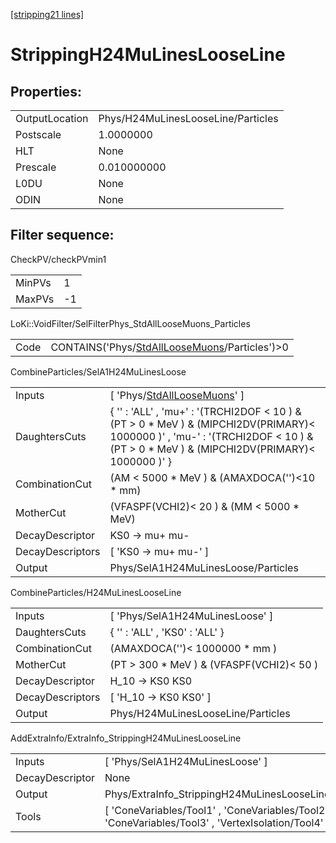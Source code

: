 [[stripping21 lines]](./stripping21-index)

# StrippingH24MuLinesLooseLine

## Properties:

|                |                                    |
|----------------|------------------------------------|
| OutputLocation | Phys/H24MuLinesLooseLine/Particles |
| Postscale      | 1.0000000                          |
| HLT            | None                               |
| Prescale       | 0.010000000                        |
| L0DU           | None                               |
| ODIN           | None                               |

## Filter sequence:

CheckPV/checkPVmin1

|        |     |
|--------|-----|
| MinPVs | 1   |
| MaxPVs | -1  |

LoKi::VoidFilter/SelFilterPhys_StdAllLooseMuons_Particles

|      |                                                                                                  |
|------|--------------------------------------------------------------------------------------------------|
| Code | CONTAINS('Phys/[StdAllLooseMuons](./stripping21-commonparticles-stdallloosemuons)/Particles')\>0 |

CombineParticles/SelA1H24MuLinesLoose

|                  |                                                                                                                                                                                          |
|------------------|------------------------------------------------------------------------------------------------------------------------------------------------------------------------------------------|
| Inputs           | [ 'Phys/[StdAllLooseMuons](./stripping21-commonparticles-stdallloosemuons)' ]                                                                                                          |
| DaughtersCuts    | { '' : 'ALL' , 'mu+' : '(TRCHI2DOF \< 10 ) & (PT \> 0 \* MeV ) & (MIPCHI2DV(PRIMARY)\< 1000000 )' , 'mu-' : '(TRCHI2DOF \< 10 ) & (PT \> 0 \* MeV ) & (MIPCHI2DV(PRIMARY)\< 1000000 )' } |
| CombinationCut   | (AM \< 5000 \* MeV ) & (AMAXDOCA('')\<10 \* mm)                                                                                                                                          |
| MotherCut        | (VFASPF(VCHI2)\< 20 ) & (MM \< 5000 \* MeV)                                                                                                                                              |
| DecayDescriptor  | KS0 -\> mu+ mu-                                                                                                                                                                          |
| DecayDescriptors | [ 'KS0 -\> mu+ mu-' ]                                                                                                                                                                  |
| Output           | Phys/SelA1H24MuLinesLoose/Particles                                                                                                                                                      |

CombineParticles/H24MuLinesLooseLine

|                  |                                             |
|------------------|---------------------------------------------|
| Inputs           | [ 'Phys/SelA1H24MuLinesLoose' ]           |
| DaughtersCuts    | { '' : 'ALL' , 'KS0' : 'ALL' }              |
| CombinationCut   | (AMAXDOCA('')\< 1000000 \* mm )             |
| MotherCut        | (PT \> 300 \* MeV ) & (VFASPF(VCHI2)\< 50 ) |
| DecayDescriptor  | H_10 -\> KS0 KS0                            |
| DecayDescriptors | [ 'H_10 -\> KS0 KS0' ]                    |
| Output           | Phys/H24MuLinesLooseLine/Particles          |

AddExtraInfo/ExtraInfo_StrippingH24MuLinesLooseLine

|                 |                                                                                                       |
|-----------------|-------------------------------------------------------------------------------------------------------|
| Inputs          | [ 'Phys/SelA1H24MuLinesLoose' ]                                                                     |
| DecayDescriptor | None                                                                                                  |
| Output          | Phys/ExtraInfo_StrippingH24MuLinesLooseLine/Particles                                                 |
| Tools           | [ 'ConeVariables/Tool1' , 'ConeVariables/Tool2' , 'ConeVariables/Tool3' , 'VertexIsolation/Tool4' ] |
